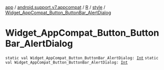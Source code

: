 [app](../../../index.md) / [android.support.v7.appcompat](../../index.md) / [R](../index.md) / [style](index.md) / [Widget_AppCompat_Button_ButtonBar_AlertDialog](.)

# Widget_AppCompat_Button_ButtonBar_AlertDialog

`static val Widget_AppCompat_Button_ButtonBar_AlertDialog: `[`Int`](https://kotlinlang.org/api/latest/jvm/stdlib/kotlin/-int/index.html)
`static val Widget_AppCompat_Button_ButtonBar_AlertDialog: `[`Int`](https://kotlinlang.org/api/latest/jvm/stdlib/kotlin/-int/index.html)